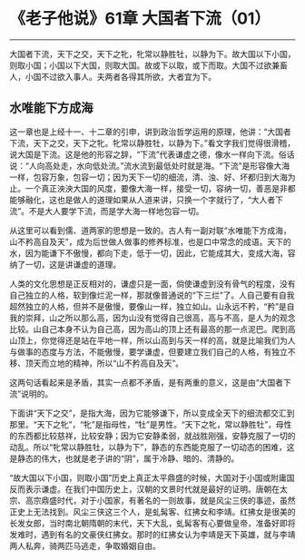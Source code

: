 # 《老子他说》61章 大国者下流（01）

------

大国者下流，天下之交，天下之牝，牝常以静胜牡，以静为下。故大国以下小国，则取小国；小国以下大国，则取大国。故或下以取，或下而取。大国不过欲兼畜人，小国不过欲入事人。夫两者各得其所欲，大者宜为下。

## 水唯能下方成海

这一章也是上经十一、十二章的引申，讲到政治哲学运用的原理，他讲：“大国者下流，天下之交，天下之牝。牝常以静胜牡，以静为下。”看文字我们觉得很滑稽，说大国是下流。这是他的形容之辞，“下流”代表谦虚之德，像水一样向下流。俗话说：“人向高处走，水向低处流。”流水流到最低处时就是海。“下流”是形容像大海一样，包容万象，包容一切；因为天下一切的细流，清、浊、好、坏都归到大海为止。一个真正泱泱大国的风度，要像大海一样，接受一切，容纳一切，善恶是非都能够融化，这也是做人的道理如果从人道来讲，只换一个字就行了，“大人者下流”。不是大人要学下流，而是学大海一样地包容一切。

从这里可以看到儒、道两家的思想是一致的。古人有一副对联“水唯能下方成海，山不矜高自及天”，成为后世做人做事的修养标准，也是口中常念的成语。天下的水，因为能谦下不傲慢，都向下走，低于一切，因此，它能成其大，变成大海，容纳了一切，这是讲谦虚的道理。

人类的文化思想是正反相对的，谦虚只是一面，倘使谦虚到没有骨气的程度，没有自己独立的人格，软到像烂泥一样，那就像普通说的“下三烂”了。人自己要有自我超然独立的人格，但并不是傲慢，要像山一样，独立如山。山永远不矜，“矜”是自我的崇拜，山之所以那么高，因为山没有觉得自己很高，高与不高，是人为的观念比较。山自己本身不认为自己高，因为高山的顶上还有最高的那一点泥巴。爬到高山顶上，你觉得还是站在平地一样，所以山高到与天一样的高，就是比喻我们为人与做事的态度与方法，不能傲慢，要学谦虚，但要建立我们自己的人格，有独立不移、顶天而立地的精神，所以“山不矜高自及天”。

这两句话看起来是矛盾，其实一点都不矛盾，是有两重的意义，这是由“大国者下流”说明的。

下面讲“天下之交”，是指大海，因为它能够谦下，所以变成全天下的细流都交汇到那里。“天下之牝”，“牝”是指母性，“牡”是男性。“天下之牝，常以静胜牡”，母性的东西都比较慈祥，比较安静；因为它安静柔弱，就战胜刚强，安静克服了一切的动乱。所以“牝常以静胜牡，以静为下”，静态的东西能克服了一切动态的困难，这是静态的伟大，也就是老子讲的“阴”，属于冷静、暗的、清静的。

“故大国以下小国，则取小国”历史上真正太平鼎盛的时候，大国对于小国或附庸国反而表示谦虚。在我们中国历史上，汉朝的文景时代就是最好的证明。唐朝在太宗、高宗鼎盛时代，对于小国家，有著名的一则故事，就是风尘三侠的事迹，虽然正史上无法找到。风尘三侠这三个人，是虬髯客、红拂女和李靖。红拂女是很美的长发女郎，当时南北朝隋朝的末代，天下大乱，虬髯客有心要做皇帝，准备好即将发难时，遇到有名的文豪侠红拂女。那时的红拂女认为李靖是天下英雄，就与李靖两人私奔，骑两匹马逃走，争取婚姻自由。
